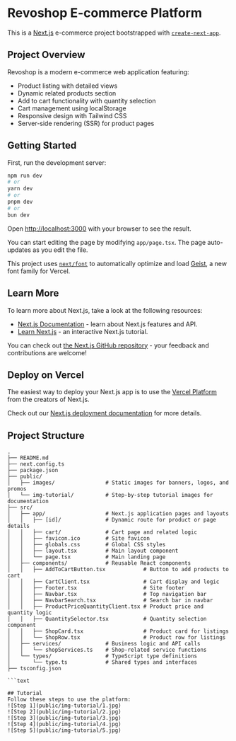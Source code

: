 # Revoshop E-commerce Platform

This is a [Next.js](https://nextjs.org) e-commerce project bootstrapped with [`create-next-app`](https://nextjs.org/docs/app/api-reference/cli/create-next-app).

## Project Overview

Revoshop is a modern e-commerce web application featuring:
- Product listing with detailed views
- Dynamic related products section
- Add to cart functionality with quantity selection
- Cart management using localStorage
- Responsive design with Tailwind CSS
- Server-side rendering (SSR) for product pages

## Getting Started

First, run the development server:

```bash
npm run dev
# or
yarn dev
# or
pnpm dev
# or
bun dev
```

Open [http://localhost:3000](http://localhost:3000) with your browser to see the result.

You can start editing the page by modifying `app/page.tsx`. The page auto-updates as you edit the file.

This project uses [`next/font`](https://nextjs.org/docs/app/building-your-application/optimizing/fonts) to automatically optimize and load [Geist](https://vercel.com/font), a new font family for Vercel.

## Learn More

To learn more about Next.js, take a look at the following resources:

- [Next.js Documentation](https://nextjs.org/docs) - learn about Next.js features and API.
- [Learn Next.js](https://nextjs.org/learn) - an interactive Next.js tutorial.

You can check out [the Next.js GitHub repository](https://github.com/vercel/next.js) - your feedback and contributions are welcome!

## Deploy on Vercel

The easiest way to deploy your Next.js app is to use the [Vercel Platform](https://vercel.com/new?utm_medium=default-template&filter=next.js&utm_source=create-next-app&utm_campaign=create-next-app-readme) from the creators of Next.js.

Check out our [Next.js deployment documentation](https://nextjs.org/docs/app/building-your-application/deploying) for more details.

## Project Structure

```text
.
├── README.md
├── next.config.ts
├── package.json
├── public/
│   ├── images/                # Static images for banners, logos, and promos
│   └── img-tutorial/          # Step-by-step tutorial images for documentation
├── src/
│   ├── app/                   # Next.js application pages and layouts
│   │   ├── [id]/              # Dynamic route for product or page details
│   │   ├── cart/              # Cart page and related logic
│   │   ├── favicon.ico        # Site favicon
│   │   ├── globals.css        # Global CSS styles
│   │   ├── layout.tsx         # Main layout component
│   │   └── page.tsx           # Main landing page
│   ├── components/            # Reusable React components
│   │   ├── AddToCartButton.tsx            # Button to add products to cart
│   │   ├── CartClient.tsx                 # Cart display and logic
│   │   ├── Footer.tsx                     # Site footer
│   │   ├── Navbar.tsx                     # Top navigation bar
│   │   ├── NavbarSearch.tsx               # Search bar in navbar
│   │   ├── ProductPriceQuantityClient.tsx # Product price and quantity logic
│   │   ├── QuantitySelector.tsx           # Quantity selection component
│   │   ├── ShopCard.tsx                   # Product card for listings
│   │   └── ShopRow.tsx                    # Product row for listings
│   ├── services/              # Business logic and API calls
│   │   └── shopServices.ts    # Shop-related service functions
│   └── types/                 # TypeScript type definitions
│       └── type.ts            # Shared types and interfaces
├── tsconfig.json

```text

## Tutorial
Follow these steps to use the platform:
![Step 1](public/img-tutorial/1.jpg)
![Step 2](public/img-tutorial/2.jpg)
![Step 3](public/img-tutorial/3.jpg)
![Step 4](public/img-tutorial/4.jpg)
![Step 5](public/img-tutorial/5.jpg)

